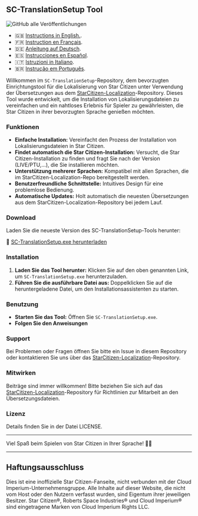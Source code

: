 ## SC-TranslationSetup Tool
![GitHub alle Veröffentlichungen](https://img.shields.io/github/downloads/ROBdk97/SC-TranslationSetup/total)

- 🇬🇧 [Instructions in English.](README.md).
- 🇫🇷 [Instruction en Français](README_fr.md).
- 🇩🇪 [Anleitung auf Deutsch](README_de.md).
- 🇪🇸 [Instrucciones en Español](README_es.md).
- 🇮🇹 [Istruzioni in Italiano](README_it.md).
- 🇧🇷 [Instrução em Português](README_ptbr.md).

Willkommen im `SC-TranslationSetup`-Repository, dem bevorzugten Einrichtungstool für die Lokalisierung von Star Citizen unter Verwendung der Übersetzungen aus dem [StarCitizen-Localization](https://github.com/Dymerz/StarCitizen-Localization)-Repository. Dieses Tool wurde entwickelt, um die Installation von Lokalisierungsdateien zu vereinfachen und ein nahtloses Erlebnis für Spieler zu gewährleisten, die Star Citizen in ihrer bevorzugten Sprache genießen möchten.

### Funktionen

- **Einfache Installation:** Vereinfacht den Prozess der Installation von Lokalisierungsdateien in Star Citizen.
- **Findet automatisch die Star Citizen-Installation:** Versucht, die Star Citizen-Installation zu finden und fragt Sie nach der Version (LIVE/PTU,...), die Sie installieren möchten.
- **Unterstützung mehrerer Sprachen:** Kompatibel mit allen Sprachen, die im StarCitizen-Localization-Repo bereitgestellt werden.
- **Benutzerfreundliche Schnittstelle:** Intuitives Design für eine problemlose Bedienung.
- **Automatische Updates:** Holt automatisch die neuesten Übersetzungen aus dem StarCitizen-Localization-Repository bei jedem Lauf.

### Download

Laden Sie die neueste Version des SC-TranslationSetup-Tools herunter:

🔗 [SC-TranslationSetup.exe herunterladen](https://github.com/ROBdk97/SC-TranslationSetup/releases/latest/download/SC-TranslationSetup.exe)

### Installation

1. **Laden Sie das Tool herunter:** Klicken Sie auf den oben genannten Link, um `SC-TranslationSetup.exe` herunterzuladen.
2. **Führen Sie die ausführbare Datei aus:** Doppelklicken Sie auf die heruntergeladene Datei, um den Installationsassistenten zu starten.

### Benutzung

- **Starten Sie das Tool:** Öffnen Sie `SC-TranslationSetup.exe`.
- **Folgen Sie den Anweisungen**

### Support

Bei Problemen oder Fragen öffnen Sie bitte ein Issue in diesem Repository oder kontaktieren Sie uns über das [StarCitizen-Localization](https://github.com/Dymerz/StarCitizen-Localization)-Repository.

### Mitwirken

Beiträge sind immer willkommen! Bitte beziehen Sie sich auf das [StarCitizen-Localization](https://github.com/Dymerz/StarCitizen-Localization)-Repository für Richtlinien zur Mitarbeit an den Übersetzungsdateien.

### Lizenz

Details finden Sie in der Datei LICENSE.

---

Viel Spaß beim Spielen von Star Citizen in Ihrer Sprache! 🚀🌌

---
## Haftungsausschluss
Dies ist eine inoffizielle Star Citizen-Fanseite, nicht verbunden mit der Cloud Imperium-Unternehmensgruppe. Alle Inhalte auf dieser Website, die nicht vom Host oder den Nutzern verfasst wurden, sind Eigentum ihrer jeweiligen Besitzer. Star Citizen®, Roberts Space Industries® und Cloud Imperium® sind eingetragene Marken von Cloud Imperium Rights LLC.
